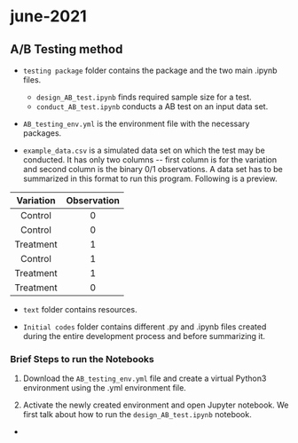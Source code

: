 # june-2021

## A/B Testing method
* `testing package` folder contains the package and the two main .ipynb files.
    + `design_AB_test.ipynb` finds required sample size for a test.
    + `conduct_AB_test.ipynb` conducts a AB test on an input data set.



* `AB_testing_env.yml` is the environment file with the necessary packages.



* `example_data.csv` is a simulated data set on which the test may be conducted. It has only two columns -- first column is for the variation and second column is the binary 0/1 observations. A data set has to be summarized in this format to run this program. Following is a preview.

| Variation | Observation |
|:---------:|:-----------:|
|  Control  |      0      |
|  Control  |      0      |
| Treatment |      1      |
|  Control  |      1      |
| Treatment |      1      |
| Treatment |      0      |



* `text` folder contains resources.



* `Initial codes` folder contains different .py and .ipynb files created during the entire development process and before summarizing it.


### Brief Steps to run the Notebooks

1. Download the `AB_testing_env.yml` file and create a virtual Python3 environment using the .yml environment file.

2. Activate the newly created environment and open Jupyter notebook. We first talk about how to run the `design_AB_test.ipynb` notebook.
  + 
